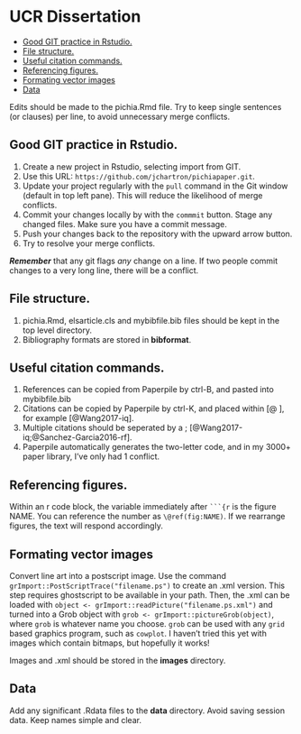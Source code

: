 UCR Dissertation 
================

  - [Good GIT practice in Rstudio.](#good-git-practice-in-rstudio.)
  - [File structure.](#file-structure.)
  - [Useful citation commands.](#useful-citation-commands.)
  - [Referencing figures.](#referencing-figures.)
  - [Formating vector images](#formating-vector-images)
  - [Data](#data)

Edits should be made to the pichia.Rmd file. Try to keep single
sentences (or clauses) per line, to avoid unnecessary merge conflicts.

## Good GIT practice in Rstudio.

1.  Create a new project in Rstudio, selecting import from GIT.
2.  Use this URL: `https://github.com/jchartron/pichiapaper.git`.
3.  Update your project regularly with the `pull` command in the Git
    window (default in top left pane). This will reduce the likelihood
    of merge conflicts.
4.  Commit your changes locally by with the `commmit` button. Stage any
    changed files. Make sure you have a commit message.
5.  Push your changes back to the repository with the upward arrow
    button.
6.  Try to resolve your merge conflicts.

***Remember*** that any git flags *any* change on a line. If two people
commit changes to a very long line, there will be a conflict.

## File structure.

1.  pichia.Rmd, elsarticle.cls and mybibfile.bib files should be kept in
    the top level directory.
2.  Bibliography formats are stored in **bibformat**.

## Useful citation commands.

1.  References can be copied from Paperpile by ctrl-B, and pasted into
    mybibfile.bib
2.  Citations can be copied by Paperpile by ctrl-K, and placed within
    \[@ \], for example \[@Wang2017-iq\].
3.  Multiple citations should be seperated by a ;
    \[@Wang2017-iq;@Sanchez-Garcia2016-rf\].
4.  Paperpile automatically generates the two-letter code, and in my
    3000+ paper library, I’ve only had 1 conflict.

## Referencing figures.

Within an r code block, the variable immediately after ` ```{r ` is the
figure NAME. You can reference the number as `\@ref(fig:NAME)`. If we
rearrange figures, the text will respond accordingly.

## Formating vector images

Convert line art into a postscript image. Use the command
`grImport::PostScriptTrace("filename.ps")` to create an .xml version.
This step requires ghostscript to be available in your path. Then, the
.xml can be loaded with `object <-
grImport::readPicture("filename.ps.xml")` and turned into a Grob object
with `grob <- grImport::pictureGrob(object)`, where `grob` is whatever
name you choose. `grob` can be used with any `grid` based graphics
program, such as `cowplot`. I haven’t tried this yet with images which
contain bitmaps, but hopefully it works\!

Images and .xml should be stored in the **images** directory.

## Data

Add any significant .Rdata files to the **data** directory. Avoid saving
session data. Keep names simple and clear.
